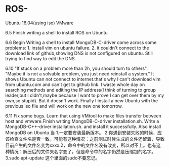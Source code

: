 # ROS-

Ubuntu 16.04(using iso)
VMware

6.5 Finish writing a shell to install ROS on Ubuntu

6.6 Begin Writing a shell to install MongoDB-C-driver 
    come across some problems:
    1. install vim on ubuntu failure. 
    2. it couldn't connect to the download link of github,showing DNS is not configured on ubuntu. 
     Still trying to find way to edit the DNS.
     
6.10 "If stuck on a problem more than 2h, you should turn to others".
     "Maybe it is not a solvable problem, you just need reinstall a system."
     It shows Ubuntu can not connect to internet.that's why I can't download vim from ubuntu.com and can't get to github link. I waste whole day on searching methods and editing the IP address(I think of turning to group leader,but I didn't,maybe because I want to prove I can get over them by my own,so stupid). But it doesn't work. Finally I install a new Ubuntu with the previous iso file and will work on the new one tomorrow.

6.11 Fix some bugs. Learn that using VMtool to make files transfer between host and vmware.Finish writing MongoDB-C-driver installation.sh. Write a MongoDB-C++-driver installation.sh. and install it successfully. Also install MongoDB on Ubuntu.当
   1.一定要安装最新版本。
   2.你遇到安装失败的时候，应该检查文件名是否一致。可能有这种情况：之前测试时候生成的文件还留着，导致目前产生的文件名变为xxxx.2，命令中的文件名没有改变，所以对不上。也有这种情况：解压后的文件夹名字变了，但是命令中的名字仍然是压缩包的名字。
   3.sudo apt-update 这个里面的sudo不要忘记。

